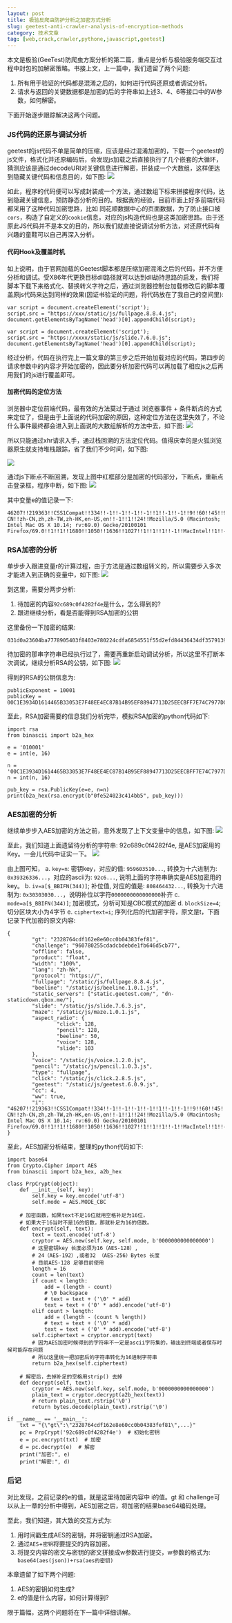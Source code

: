 ```yaml
---
layout: post
title: 极验反爬虫防护分析之加密方式分析
slug: geetest-anti-crawler-analysis-of-encryption-methods
category: 技术文章
tag: [web,crack,crawler,pythone,javascript,geetest]
---
```


本文是极验(GeeTest)防爬虫方案分析的第二篇，重点是分析与极验服务端交互过程中封包的加解密策略。书接上文，上一篇中，我们遗留了两个问题:<!-- More -->

1. 所有用于验证的代码都是混淆之后的，如何进行代码还原或者调试分析。
1. 请求与返回的关键数据都是加密的后的字符串如上述3、4、6等接口中的W参数，如何解密。

下面开始逐步跟踪解决这两个问题。

### JS代码的还原与调试分析

geetest的js代码不单是简单的压缩，应该是经过混淆加密的，下载一个geetest的js文件，格式化并还原编码后，会发现js加载之后直接执行了几个嵌套的大循环，猜测应该是通过decodeURI对关键信息进行解密，拼装成一个大数组，这样便达到隐藏关键代码和信息目的，如下图:
![](https://{{site.resource_url}}/uploads/2020/12/16073946152241.jpg)

如此，程序的代码便可以写成封装成一个方法，通过数组下标来拼接程序代码，达到隐藏关键信息，预防静态分析的目的。根据我的经验，目前市面上好多前端代码都采用了这种代码加密思路，比如 同花顺数据中心的页面数据，为了防止接口被`cors`，构造了自定义的`cookie`信息，对应的js构造代码也是这类加密思路。由于还原此JS代码并不是本文的目的，所以我们就直接说调试分析方法，对还原代码有兴趣的童鞋可以自己再深入分析。

#### 代码Hook及覆盖时机
如上说明，由于官网加载的Geetest脚本都是压缩加密混淆之后的代码，并不方便分析和调试。受X86年代更换目标dll路径就可以达到dll劫持思路的启发，我们将脚本下载下来格式化、替换转义字符之后，通过浏览器控制台加载修改后的脚本覆盖原js代码来达到同样的效果(因证书验证的问题，将代码放在了我自己的空间里):
```
var script = document.createElement('script');
script.src = "https://xxx/static/js/fullpage.8.8.4.js";
document.getElementsByTagName('head')[0].appendChild(script);

var script = document.createElement('script');
script.src = "https://xxxx/static/js/slide.7.6.0.js";
document.getElementsByTagName('head')[0].appendChild(script);
```

经过分析，代码在执行完上一篇文章的第三步之后开始加载对应的代码，第四步的请求参数中的内容才开始加密的，因此要分析加密代码可以再加载了相应js之后再用我们的js进行覆盖即可。

#### 加密代码的定位方法

浏览器中定位前端代码，最有效的方法莫过于通过 浏览器事件 + 条件断点的方式来定位了，但是由于上面说的代码加密的原因，这种定位方法在这里失效了，不论什么事件最终都会进入到上面说的大数组解析的方法中去，如下图:
![](https://{{site.resource_url}}/uploads/2020/12/16073947317128.jpg)

所以只能通过xhr请求入手，通过栈回溯的方法定位代码。值得庆幸的是火狐浏览器原生就支持堆栈跟踪，省了我们不少时间，如下图:

![](https://{{site.resource_url}}/uploads/2020/12/16073946783895.jpg)

通过js下断点不断回溯，发现上图中红框部分是加密的代码部分，下断点，重新点击登录框，程序中断，如下图:
![](https://{{site.resource_url}}/uploads/2020/12/16073947573729.jpg)

其中变量e的值记录一下:
```
46207!!219363!!CSS1Compat!!334!!-1!!-1!!-1!!-1!!1!!-1!!-1!!9!!60!!45!!9!!15!!-1!!-1!!-1!!-1!!-1!!1!!-1!!-1!!231!!2!!-1!!-1!!-1!!157!!23!!44!!23!!1396!!279!!1396!!877!!zh-CN!!zh-CN,zh,zh-TW,zh-HK,en-US,en!!-1!!1!!24!!Mozilla/5.0 (Macintosh; Intel Mac OS X 10.14; rv:69.0) Gecko/20100101 Firefox/69.0!!1!!1!!1680!!1050!!1636!!1027!!1!!1!!1!!-1!!MacIntel!!1!!-8!!805a6cdeadd4f48ade985597f74928cb!!cc03697d39800df1ef0d2229132a62e8!!!!0!!-1!!0!!4!!AndaleMono,Arial,ArialBlack,ArialNarrow,ArialRoundedMTBold,ArialUnicodeMS,ComicSansMS,Courier,CourierNew,Geneva,Georgia,Helvetica,HelveticaNeue,Impact,LUCIDAGRANDE,MicrosoftSansSerif,Monaco,Palatino,Tahoma,Times,TimesNewRoman,TrebuchetMS,Verdana!!1568168747074!!-1,-1,-15,0,0,0,0,97,230,2,134245,8,7,441,444,992,3151782,3151782,3151970,-1!!-1!!-1!!577!!75!!49!!222!!75!!false!!false
```

### RSA加密的分析
单步步入跟进变量r的计算过程，由于方法是通过数组转义的，所以需要步入多次才能进入到正确的变量中，如下图:
![](https://{{site.resource_url}}/uploads/2020/12/16073947737101.jpg)

到这里，需要分两步分析:
1. 待加密的内容`92c689c0f4282f4e`是什么，怎么得到的?
1. 跟进继续分析，看是否能得到RSA加密的公钥

这里备份一下加密的结果:
```
031d0a23604ba7778905403f8403e780224cdfa6854551f55d2efd84436434df3579139c391d0b34d2ff91cbb29bf24902cf2dc1b03e165db3601d5f6cdbb6a1f1ef81f03b8085c5606671b50f22db362f8ddfec89551f163f96e84b1e22387b6e229fe1ab2ab76f8dcc2a8a15b840ebad8c75b7afbf126f2b6f33f478774e8d
```

待加密的那串字符串已经执行过了，需要再重新启动调试分析，所以这里不打断本次调试，继续分析RSA的公钥，如下图:
![](https://{{site.resource_url}}/uploads/2020/12/16073947987860.jpg)

得到的RSA的公钥信息为:
```
publicExponent = 10001
publicKey = 00C1E3934D1614465B33053E7F48EE4EC87B14B95EF88947713D25EECBFF7E74C7977D02DC1D9451F79DD5D1C10C29ACB6A9B4D6FB7D0A0279B6719E1772565F09AF627715919221AEF91899CAE08C0D686D748B20A3603BE2318CA6BC2B59706592A9219D0BF05C9F65023A21D2330807252AE0066D59CEEFA5F2748EA80BAB81
```

至此，RSA加密需要的信息我们分析完毕，模拟RSA加密的python代码如下:
```
import rsa
from binascii import b2a_hex

e = '010001'
e = int(e, 16)

n = '00C1E3934D1614465B33053E7F48EE4EC87B14B95EF88947713D25EECBFF7E74C7977D02DC1D9451F79DD5D1C10C29ACB6A9B4D6FB7D0A0279B6719E1772565F09AF627715919221AEF91899CAE08C0D686D748B20A3603BE2318CA6BC2B59706592A9219D0BF05C9F65023A21D2330807252AE0066D59CEEFA5F2748EA80BAB81'
n = int(n, 16)

pub_key = rsa.PublicKey(e=e, n=n)
print(b2a_hex(rsa.encrypt(b"0fe524023c414bb5", pub_key)))
```

### AES加密的分析
继续单步步入AES加密的方法之前，意外发现了上下文变量中的信息，如下图:
![](https://{{site.resource_url}}/uploads/2020/12/16073948181232.jpg)

至此，我们知道上面遗留待分析的字符串: 92c689c0f4282f4e, 是AES加密用的Key。一会儿代码中证实一下。
![](https://{{site.resource_url}}/uploads/2020/12/16073948312600.jpg)

由上图可知，
a. `key=n`: 密钥key，对应的值: `959603510...`, 转换为十六进制为: `0x39326336...`，对应的ascii为: `92c6...`, 说明上面的字符串确实是AES加密用的key。
b. `iv=a[$_BBIFN(344)]`; 补位值, 对应的值是: `808464432...`, 转换为十六进制为: `0x30303030...`，说明补位以字符`0000000000000000`补齐
c. `mode=a[$_BBIFN(344)]`; 加密模式，分析可知是CBC模式的加密
d. `blockSize=4`; 切分区块大小为4字节
e. `ciphertext=i`; 序列化后的代加密字符，原文是t，下面记录下代加密的原文内容:
```
{
        "gt": "2328764cdf162e8e60cc0b04383fef81",
        "challenge": "960780255cdadcbdebde1fb646d5cb77",
        "offline": false,
        "product": "float",
        "width": "100%",
        "lang": "zh-hk",
        "protocol": "https://",
        "fullpage": "/static/js/fullpage.8.8.4.js",
        "beeline": "/static/js/beeline.1.0.1.js",
        "static_servers": ["static.geetest.com/", "dn-staticdown.qbox.me/"],
        "slide": "/static/js/slide.7.6.3.js",
        "maze": "/static/js/maze.1.0.1.js",
        "aspect_radio": {
                "click": 128,
                "pencil": 128,
                "beeline": 50,
                "voice": 128,
                "slide": 103
        },
        "voice": "/static/js/voice.1.2.0.js",
        "pencil": "/static/js/pencil.1.0.3.js",
        "type": "fullpage",
        "click": "/static/js/click.2.8.5.js",
        "geetest": "/static/js/geetest.6.0.9.js",
        "cc": 4,
        "ww": true,
        "i": "46207!!219363!!CSS1Compat!!334!!-1!!-1!!-1!!-1!!1!!-1!!-1!!9!!60!!45!!9!!15!!-1!!-1!!-1!!-1!!-1!!1!!-1!!-1!!231!!2!!-1!!-1!!-1!!157!!23!!44!!23!!1396!!279!!1396!!877!!zh-CN!!zh-CN,zh,zh-TW,zh-HK,en-US,en!!-1!!1!!24!!Mozilla/5.0 (Macintosh; Intel Mac OS X 10.14; rv:69.0) Gecko/20100101 Firefox/69.0!!1!!1!!1680!!1050!!1636!!1027!!1!!1!!1!!-1!!MacIntel!!1!!-8!!805a6cdeadd4f48ade985597f74928cb!!cc03697d39800df1ef0d2229132a62e8!!!!0!!-1!!0!!4!!AndaleMono,Arial,ArialBlack,ArialNarrow,ArialRoundedMTBold,ArialUnicodeMS,ComicSansMS,Courier,CourierNew,Geneva,Georgia,Helvetica,HelveticaNeue,Impact,LUCIDAGRANDE,MicrosoftSansSerif,Monaco,Palatino,Tahoma,Times,TimesNewRoman,TrebuchetMS,Verdana!!1568168747074!!-1,-1,-15,0,0,0,0,97,230,2,134245,8,7,441,444,992,3151782,3151782,3151970,-1!!-1!!-1!!577!!75!!49!!222!!75!!false!!false"
}
```

至此，AES加密分析结束，整理的python代码如下:
```
import base64
from Crypto.Cipher import AES
from binascii import b2a_hex, a2b_hex

class PrpCrypt(object):
    def __init__(self, key):
        self.key = key.encode('utf-8')
        self.mode = AES.MODE_CBC

    # 加密函数，如果text不足16位就用空格补足为16位，
    # 如果大于16当时不是16的倍数，那就补足为16的倍数。
    def encrypt(self, text):
        text = text.encode('utf-8')
        cryptor = AES.new(self.key, self.mode, b'0000000000000000')
        # 这里密钥key 长度必须为16（AES-128）,
        # 24（AES-192）,或者32 （AES-256）Bytes 长度
        # 目前AES-128 足够目前使用
        length = 16
        count = len(text)
        if count < length:
            add = (length - count)
            # \0 backspace
            # text = text + ('\0' * add)
            text = text + ('0' * add).encode('utf-8')
        elif count > length:
            add = (length - (count % length))
            # text = text + ('\0' * add)
            text = text + ('0' * add).encode('utf-8')
        self.ciphertext = cryptor.encrypt(text)
        # 因为AES加密时候得到的字符串不一定是ascii字符集的，输出到终端或者保存时候可能存在问题
        # 所以这里统一把加密后的字符串转化为16进制字符串
        return b2a_hex(self.ciphertext)

    # 解密后，去掉补足的空格用strip() 去掉
    def decrypt(self, text):
        cryptor = AES.new(self.key, self.mode, b'0000000000000000')
        plain_text = cryptor.decrypt(a2b_hex(text))
        # return plain_text.rstrip('\0')
        return bytes.decode(plain_text).rstrip('\0')

if __name__ == '__main__':
    txt = "{\"gt\":\"2328764cdf162e8e60cc0b04383fef81\",...}"
    pc = PrpCrypt('92c689c0f4282f4e')  # 初始化密钥
    e = pc.encrypt(txt)  # 加密
    d = pc.decrypt(e)  # 解密
    print("加密:", e)
    print("解密:", d)
```

### 后记
对比发现，之前记录的e的值，就是这里待加密内容中 i的值。gt 和 challenge可以从上一章的分析中得到，AES加密之后，将加密的结果base64编码处理。

至此，我们知道，其大致的交互方式为:

1. 用时间戳生成AES的密钥，并将密钥通过RSA加密。
1. 通过`AES`+`密钥`将要提交的内容加密。
1. 将提交内容的密文与密钥的密文拼接成w参数进行提交，w参数的格式为: `base64(aes(json))+rsa(aes的密钥)`

本章遗留了如下两个问题:

1. AES的密钥如何生成?
2. e的值是什么内容，如何计算得到?

限于篇幅，这两个问题将在下一篇中详细讲解。